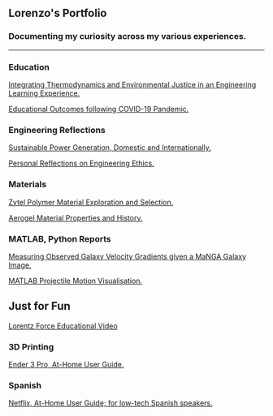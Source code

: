 ## Lorenzo's Portfolio
### Documenting my curiosity across my various experiences.
---

### Education

  <a href="pdf/engEDU_LS.pdf" target="_blank">  Integrating Thermodynamics and Environmental Justice in an Engineering Learning Experience.<a>
  
  <a href="pdf/Education_Impacts_Covid.pdf" target="_blank">  Educational Outcomes following COVID-19 Pandemic.</a>
  

### Engineering Reflections

  <a href="pdf/Pow_Gen_Refl.pdf" target="_blank">  Sustainable Power Generation, Domestic and Internationally.</a>

  <a href="pdf/Refl_EngEthics.pdf" target="_blank">  Personal Reflections on Engineering Ethics.</a>
  
### Materials

  <a href="pdf/Materials_Final_Gr.pdf" target="_blank">  Zytel Polymer Material Exploration and Selection.</a>

  <a href="pdf/aerogels_history_LS.pdf" target="_blank">  Aerogel Material Properties and History.</a>

### MATLAB, Python Reports
  
  <a href="pdf/lorenzo_salgado_astro.pdf" target="_blank">  Measuring Observed Galaxy Velocity Gradients given a MaNGA Galaxy Image.</a>
  
  <a href="pdf/LorenzoSalgado_ES2_FinalProject.pdf" target="_blank">  MATLAB Projectile Motion Visualisation.</a>  

## Just for Fun

  <a href="https://www.youtube.com/watch?v=W7n8QA71kwo" target="blank">  Lorentz Force Educational Video</a>  

### 3D Printing
  
  <a href="pdf/User Guide Ender 3 Pro.pdf" target="_blank"> Ender 3 Pro, At-Home User Guide.</a>  

### Spanish
    
  <a href="pdf/Netflix_Guide_Spanish.pdf" target="_blank"> Netflix, At-Home User Guide; for low-tech Spanish speakers.</a>  

<!--
---
<a href="pdf/HeatTransfer_Model_Gr.pdf" target="_blank">-Aerogel as an Insulating Material.</a>

<a href="pdf/BioMaterials_Gr.pdf" target="_blank">-Exploring Biomaterial Properties.</a>
<p style="font-size:11px">Page template forked from <a href="https://github.com/evanca/quick-portfolio">evanca</a></p>
<!-- Remove above link if you don't want to attibute -->
